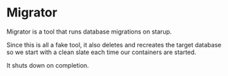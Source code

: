 # Migrator

Migrator is a tool that runs database migrations on starup.

Since this is all a fake tool, it also deletes and recreates the target database so we start with a clean slate each time our containers are started.

It shuts down on completion.
